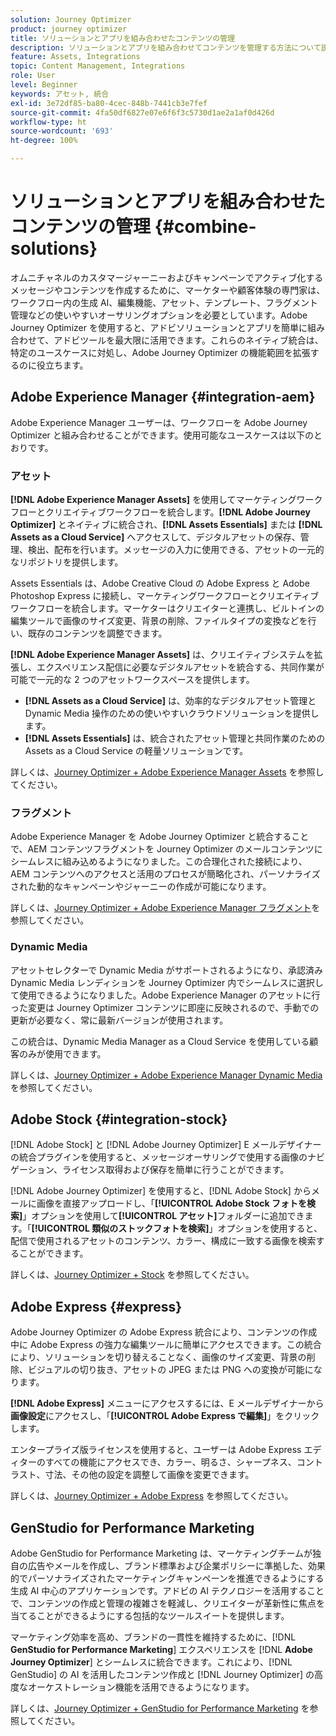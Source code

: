```yaml
---
solution: Journey Optimizer
product: journey optimizer
title: ソリューションとアプリを組み合わせたコンテンツの管理
description: ソリューションとアプリを組み合わせてコンテンツを管理する方法について説明します
feature: Assets, Integrations
topic: Content Management, Integrations
role: User
level: Beginner
keywords: アセット, 統合
exl-id: 3e72df85-ba80-4cec-848b-7441cb3e7fef
source-git-commit: 4fa50df6827e07e6f6f3c5730d1ae2a1af0d426d
workflow-type: ht
source-wordcount: '693'
ht-degree: 100%

---
```


# ソリューションとアプリを組み合わせたコンテンツの管理 {#combine-solutions}

オムニチャネルのカスタマージャーニーおよびキャンペーンでアクティブ化するメッセージやコンテンツを作成するために、マーケターや顧客体験の専門家は、ワークフロー内の生成 AI、編集機能、アセット、テンプレート、フラグメント管理などの使いやすいオーサリングオプションを必要としています。Adobe Journey Optimizer を使用すると、アドビソリューションとアプリを簡単に組み合わせて、アドビツールを最大限に活用できます。これらのネイティブ統合は、特定のユースケースに対処し、Adobe Journey Optimizer の機能範囲を拡張するのに役立ちます。

## Adobe Experience Manager {#integration-aem}

Adobe Experience Manager ユーザーは、ワークフローを Adobe Journey Optimizer と組み合わせることができます。使用可能なユースケースは以下のとおりです。

### アセット

**[!DNL Adobe Experience Manager Assets]** を使用してマーケティングワークフローとクリエイティブワークフローを統合します。**[!DNL Adobe Journey Optimizer]** とネイティブに統合され、**[!DNL Assets Essentials]** または **[!DNL Assets as a Cloud Service]** へアクセスして、デジタルアセットの保存、管理、検出、配布を行います。メッセージの入力に使用できる、アセットの一元的なリポジトリを提供します。

Assets Essentials は、Adobe Creative Cloud の Adobe Express と Adobe Photoshop Express に接続し、マーケティングワークフローとクリエイティブワークフローを統合します。マーケターはクリエイターと連携し、ビルトインの編集ツールで画像のサイズ変更、背景の削除、ファイルタイプの変換などを行い、既存のコンテンツを調整できます。

**[!DNL Adobe Experience Manager Assets]** は、クリエイティブシステムを拡張し、エクスペリエンス配信に必要なデジタルアセットを統合する、共同作業が可能で一元的な 2 つのアセットワークスペースを提供します。

* **[!DNL Assets as a Cloud Service]** は、効率的なデジタルアセット管理と Dynamic Media 操作のための使いやすいクラウドソリューションを提供します。
* **[!DNL Assets Essentials]** は、統合されたアセット管理と共同作業のための Assets as a Cloud Service の軽量ソリューションです。

詳しくは、[Journey Optimizer + Adobe Experience Manager Assets](../integrations/assets.md) を参照してください。

<!--
### Templates

With Adobe Journey Optimizer, you can create custom-tailored messages through Adobe Experience Manager sites. Start by designing your templates using Adobe Experience Manager's content sources, then send them to Adobe Journey Optimizer. Once shared, these templates can be accessed in Adobe Journey Optimizer's Email Designer, simplifying the process of crafting and sending messages to your desired audience.

Learn more about [Journey Optimizer + Adobe Experience Manager templates](../integrations/aem-templates.md).-->

### フラグメント

Adobe Experience Manager を Adobe Journey Optimizer と統合することで、AEM コンテンツフラグメントを Journey Optimizer のメールコンテンツにシームレスに組み込めるようになりました。この合理化された接続により、AEM コンテンツへのアクセスと活用のプロセスが簡略化され、パーソナライズされた動的なキャンペーンやジャーニーの作成が可能になります。

詳しくは、[Journey Optimizer + Adobe Experience Manager フラグメント](../integrations/aem-fragments.md)を参照してください。

### Dynamic Media

アセットセレクターで Dynamic Media がサポートされるようになり、承認済み Dynamic Media レンディションを Journey Optimizer 内でシームレスに選択して使用できるようになりました。Adobe Experience Manager のアセットに行った変更は Journey Optimizer コンテンツに即座に反映されるので、手動での更新が必要なく、常に最新バージョンが使用されます。

この統合は、Dynamic Media Manager as a Cloud Service を使用している顧客のみが使用できます。

詳しくは、[Journey Optimizer + Adobe Experience Manager Dynamic Media](../integrations/aem-dynamic.md) を参照してください。


## Adobe Stock {#integration-stock}

[!DNL Adobe Stock] と [!DNL Adobe Journey Optimizer] E メールデザイナーの統合プラグインを使用すると、メッセージオーサリングで使用する画像のナビゲーション、ライセンス取得および保存を簡単に行うことができます。

[!DNL Adobe Journey Optimizer] を使用すると、[!DNL Adobe Stock] からメールに画像を直接アップロードし、「**[!UICONTROL Adobe Stock フォトを検索]**」オプションを使用して&#x200B;**[!UICONTROL アセット]**&#x200B;フォルダーに追加できます。「**[!UICONTROL 類似のストックフォトを検索]**」オプションを使用すると、配信で使用されるアセットのコンテンツ、カラー、構成に一致する画像を検索することができます。

詳しくは、[Journey Optimizer + Stock](../integrations/stock.md) を参照してください。

## Adobe Express {#express}

Adobe Journey Optimizer の Adobe Express 統合により、コンテンツの作成中に Adobe Express の強力な編集ツールに簡単にアクセスできます。この統合により、ソリューションを切り替えることなく、画像のサイズ変更、背景の削除、ビジュアルの切り抜き、アセットの JPEG または PNG への変換が可能になります。

**[!DNL Adobe Express]** メニューにアクセスするには、E メールデザイナーから&#x200B;**画像設定**&#x200B;にアクセスし、「**[!UICONTROL Adobe Express で編集]**」をクリックします。

エンタープライズ版ライセンスを使用すると、ユーザーは Adobe Express エディターのすべての機能にアクセスでき、カラー、明るさ、シャープネス、コントラスト、寸法、その他の設定を調整して画像を変更できます。

詳しくは、[Journey Optimizer + Adobe Express](../integrations/express.md) を参照してください。

## GenStudio for Performance Marketing

Adobe GenStudio for Performance Marketing は、マーケティングチームが独自の広告やメールを作成し、ブランド標準および企業ポリシーに準拠した、効果的でパーソナライズされたマーケティングキャンペーンを推進できるようにする生成 AI 中心のアプリケーションです。アドビの AI テクノロジーを活用することで、コンテンツの作成と管理の複雑さを軽減し、クリエイターが革新性に焦点を当てることができるようにする包括的なツールスイートを提供します。

マーケティング効率を高め、ブランドの一貫性を維持するために、[!DNL **GenStudio for Performance Marketing**] エクスペリエンスを [!DNL **Adobe Journey Optimizer**] とシームレスに統合できます。これにより、[!DNL GenStudio] の AI を活用したコンテンツ作成と [!DNL Journey Optimizer] の高度なオーケストレーション機能を活用できるようになります。

詳しくは、[Journey Optimizer + GenStudio for Performance Marketing](../integrations/genstudio.md) を参照してください。
